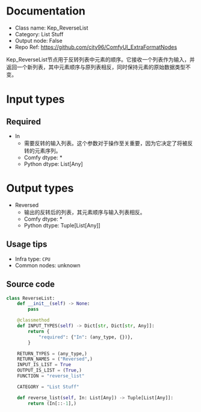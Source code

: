 
# Documentation
- Class name: Kep_ReverseList
- Category: List Stuff
- Output node: False
- Repo Ref: https://github.com/city96/ComfyUI_ExtraFormatNodes

Kep_ReverseList节点用于反转列表中元素的顺序。它接收一个列表作为输入，并返回一个新列表，其中元素顺序与原列表相反，同时保持元素的原始数据类型不变。

# Input types
## Required
- In
    - 需要反转的输入列表。这个参数对于操作至关重要，因为它决定了将被反转的元素序列。
    - Comfy dtype: *
    - Python dtype: List[Any]

# Output types
- Reversed
    - 输出的反转后的列表，其元素顺序与输入列表相反。
    - Comfy dtype: *
    - Python dtype: Tuple[List[Any]]


## Usage tips
- Infra type: `CPU`
- Common nodes: unknown


## Source code
```python
class ReverseList:
    def __init__(self) -> None:
        pass

    @classmethod
    def INPUT_TYPES(self) -> Dict[str, Dict[str, Any]]:
        return {
            "required": {"In": (any_type, {})},
        }

    RETURN_TYPES = (any_type,)
    RETURN_NAMES = ("Reversed",)
    INPUT_IS_LIST = True
    OUTPUT_IS_LIST = (True,)
    FUNCTION = "reverse_list"

    CATEGORY = "List Stuff"

    def reverse_list(self, In: List[Any]) -> Tuple[List[Any]]:
        return (In[::-1],)

```
